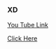 ### XD

[You Tube Link](https://www.youtube.com/watch?v=yfYch-HerV4&list=PLwGdqUZWnOp2EFXVRQ_N0M0PibGivSxil)

[Click Here]()